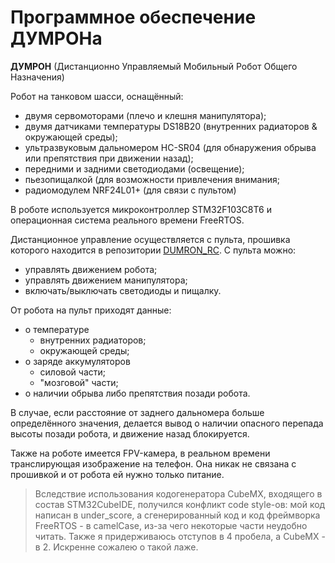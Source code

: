Программное обеспечение ДУМРОНа
===============================

**ДУМРОН** (Дистанционно Управляемый Мобильный Робот Общего Назначения)

Робот на танковом шасси, оснащённый:
- двумя сервомоторами (плечо и клешня манипулятора);
- двумя датчиками температуры DS18B20 (внутренних радиаторов & окружающей среды);
- ультразвуковым дальномером HC-SR04 (для обнаружения обрыва или препятствия при движении назад);
- передними и задними светодиодами (освещение);
- пьезопищалкой (для возможности привлечения внимания;
- радиомодулем NRF24L01+ (для связи с пультом)

В роботе используется микроконтроллер STM32F103C8T6 и операционная система реального времени
FreeRTOS.

Дистанционное управление осуществляется с пульта, прошивка которого находится
в репозитории [DUMRON_RC](https://github.com/Danya0x07/DUMRON_RC). 
С пульта можно:
- управлять движением робота;
- управлять движением манипулятора;
- включать/выключать светодиоды и пищалку. 

От робота на пульт приходят данные:
- о температуре
    - внутренних радиаторов; 
    - окружающей среды;
- о заряде аккумуляторов
    - силовой части;
    - "мозговой" части;
- о наличии обрыва либо препятствия позади робота.

В случае, если расстояние от заднего дальномера больше определённого значения,
делается вывод о наличии опасного перепада высоты позади робота, 
и движение назад блокируется.

Также на роботе имеется FPV-камера, в реальном времени транслирующая 
изображение на телефон. Она никак не связана с прошивкой и от робота ей нужно
только питание.

> Вследствие использования кодогенератора CubeMX, входящего
в состав STM32CubeIDE, получился конфликт code style-ов:
мой код написан в under_score, а сгенерированный код 
и код фреймворка FreeRTOS - в camelCase, из-за чего некоторые части 
неудобно читать. Также я придерживаюсь отступов в 4 пробела, а
CubeMX - в 2. Искренне сожалею о такой лаже.

